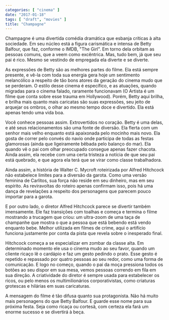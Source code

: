 ```yaml
---
categories: [ "cinema" ]
date: "2017-01-18"
tags: [ "draft", "movies" ]
title: "Champagne"
---
```

Champagne é uma divertida comédia dramática que esbanja críticas à
alta sociedade. Em seu núcleo está a figura carismática e intensa de
Betty Balfour, que faz, conforme o IMDB, "The Girl". Em torno dela orbitam
as pessoas comuns, que a veem como excêntrica. Mas, tudo bem, já que
seu pai é rico. Mesmo se vestindo de empregada ela diverte e se diverte.

As expressões de Betty são as melhores partes do filme. Ela está
sempre presente, e vê-la com toda sua energia gera hoje um sentimento
melancólico a respeito de tão bons atores da geração do cinema mudo
que se perderam. O estilo desse cinema é específico, e as atuações,
quando migradas para o cinema falado, raramente funcionavam (O Artista é
um filme que conta sobre esse trauma em Hollywood). Porém, Betty aqui
brilha, e brilha mais quanto mais caricatas são suas expressões, seu
jeito de arquejar os ombros, o olhar ao mesmo tempo doce e divertido. Ela
está apenas tendo uma vida boa.

Você conhece pessoas assim. Extrovertidos no coração. Betty é uma
delas, e até seus relacionamentos são uma fonte de diversão. Ela
flerta com um senhor mais velho enquanto está apaixonada pelo mocinho
mais novo. Ela gosta de correr pelo convés do navio onde participa de
todas as festas glamorosas (ainda que ligeiramente bêbada pelo balanço
do mar). Ela quando vê o pai com olhar preocupado consegue apenas fazer
chacota. Ainda assim, ela recebe com uma certa tristeza a notícia de
que seu pai está quebrado, e que agora ela terá que se virar como
classe trabalhadora.

Ainda assim, a história de Walter C. Mycroft roteirizada por Alfred
Hitchcock não estabelece limites para a diversão da garota. Como uma
versão feminina de Carlitos, sua força não reside em seu dinheiro,
mas em seu espírito. As reviravoltas do roteiro apenas confirmam isso,
pois há uma dança de revelações a respeito dos personagens que
parecem pouco importar para a garota.

E por outro lado, o diretor Alfred Hitchcock parece se divertir também
imensamente. Ele faz transições com toalhas e começa e termina o
filme mostrando a trucagem que criou: um ultra-zoom de uma taça de
champanhe que mostra o que a pessoa que está bebendo está vendo enquanto
bebe. Melhor utilizada em filmes de crime, aqui o artifício funciona
justamente por conta da pista que revela sobre o inesperado final.

Hitchcock começa a se especializar em zombar da classe alta. Em
determinado momento ele usa o cinema mudo ao seu favor, quando um cliente
ricaço lê o cardápio e faz um gesto pedindo o prato. Esse gesto é
repetido e repassado por quatro pessoas ao seu redor, como uma forma
de comunicação. E logo no começo, quando o pai da moça pressiona
todos os botões ao seu dispor em sua mesa, vemos pessoas correndo em
fila em sua direção. A criatividade do diretor é sempre usada para
estabelecer os ricos, ou pelo menos os multimilionários corporativistas,
como criaturas grotescas e hilárias em suas caricaturas.

A mensagem do filme é tão difusa quanto sua protagonista. Não há
muito mais personagens do que Betty Balfour. E guarde esse nome para sua
próxima festa. Seja como ricaça ou cortesã, com certeza ela fará um
enorme sucesso e se divertirá à beça.
